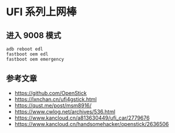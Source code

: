 # UFI 系列上网棒

## 进入 9008 模式

```plain
adb reboot edl
fastboot oem edl
fastboot oem emergency
```

## 参考文章

- <https://github.com/OpenStick>
- <https://lxnchan.cn/ufi4gstick.html>
- <https://qust.me/post/msm8916/>
- <https://www.cwlog.net/archives/536.html>
- <https://www.kancloud.cn/a813630449/ufi_car/2779676>
- <https://www.kancloud.cn/handsomehacker/openstick/2636506>
